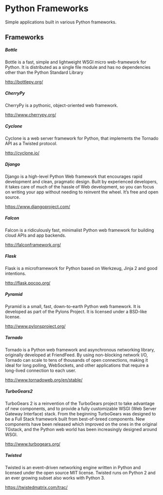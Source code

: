 # Python Frameworks
Simple applications built in various Python frameworks.


## Frameworks

##### Bottle
Bottle is a fast, simple and lightweight WSGI micro web-framework for Python. It is distributed as a single file module and has no dependencies other than the Python Standard Library

http://bottlepy.org/

##### CherryPy
CherryPy is a pythonic, object-oriented web framework.

http://www.cherrypy.org/

##### Cyclone
Cyclone is a web server framework for Python, that implements the Tornado API as a Twisted protocol.

http://cyclone.io/

##### Django
Django is a high-level Python Web framework that encourages rapid development and clean, pragmatic design. Built by experienced developers, it takes care of much of the hassle of Web development, so you can focus on writing your app without needing to reinvent the wheel. It’s free and open source.

https://www.djangoproject.com/

##### Falcon
Falcon is a ridiculously fast, minimalist Python web framework for building cloud APIs and app backends.

http://falconframework.org/

##### Flask
Flask is a microframework for Python based on Werkzeug, Jinja 2 and good intentions.

http://flask.pocoo.org/

##### Pyramid
Pyramid is a small, fast, down-to-earth Python web framework. It is developed as part of the Pylons Project. It is licensed under a BSD-like license.

http://www.pylonsproject.org/

##### Tornado
Tornado is a Python web framework and asynchronous networking library, originally developed at FriendFeed. By using non-blocking network I/O, Tornado can scale to tens of thousands of open connections, making it ideal for long polling, WebSockets, and other applications that require a long-lived connection to each user.

http://www.tornadoweb.org/en/stable/

##### TurboGears2
TurboGears 2 is a reinvention of the TurboGears project to take advantage of
new components, and to provide a fully customizable WSGI (Web Server Gateway
Interface) stack. From the beginning TurboGears was designed to be a Full Stack
framework built from best-of-breed components. New components have been
released which improved on the ones in the original TGstack, and the Python web
world has been increasingly designed around WSGI.

http://www.turbogears.org/

##### Twisted
Twisted is an event-driven networking engine written in Python and licensed under the open source MIT license. Twisted runs on Python 2 and an ever growing subset also works with Python 3.

https://twistedmatrix.com/trac/
